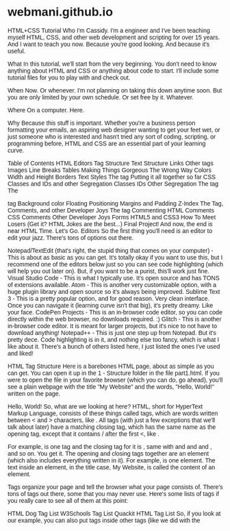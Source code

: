 # webmani.github.io
HTML+CSS Tutorial
Who
I'm Cassidy. I'm a engineer and I've been teaching myself HTML, CSS, and other web development and scripting for over 15 years. And I want to teach you now. Because you're good looking. And because it's useful.

What
In this tutorial, we'll start from the very beginning. You don't need to know anything about HTML and CSS or anything about code to start. I'll include some tutorial files for you to play with and check out.

When
Now. Or whenever. I'm not planning on taking this down anytime soon. But you are only limited by your own schedule. Or set free by it. Whatever.

Where
On a computer. Here.

Why
Because this stuff is important. Whether you're a business person formatting your emails, an aspiring web designer wanting to get your feet wet, or just someone who is interested and hasn't tried any sort of coding, scripting, or programming before, HTML and CSS are an essential part of your learning curve.

Table of Contents
HTML
Editors
Tag Structure
Text Structure
Links
Other tags
Images
Line Breaks
Tables
Making Things Gorgeous The Wrong Way
Colors
Width and Height
Borders
Text Styles
The <head> tag
Putting it all together so far
CSS
Classes and IDs and other Segregation
Classes
IDs
Other Segregation
The <span> tag
The <div> tag
Background color
Floating
Positioning
Margins and Padding
Z-Index
The <link> Tag, Comments, and other Developer Joys
The <link> tag
Commenting
HTML Comments
CSS Comments
Other Developer Joys
Forms
HTML5 and CSS3
How To Meet Losers (Get it? HTML Jokes are the best...)
Final Project!
And now, the end is near
HTML Time. Let's Go.
Editors
So the first thing you'll need is an editor to edit your jazz. There's tons of options out there.

Notepad/TextEdit (that's right, the stupid thing that comes on your computer) - This is about as basic as you can get. It's totally okay if you want to use this, but I recommend one of the editors below just so you can see code highlighting (which will help you out later on). But, if you want to be a purist, this'll work just fine.
Visual Studio Code - This is what I typically use. It's open source and has TONS of extensions available.
Atom - This is another very customizable option, with a huge plugin library and open source so it's always being improved.
Sublime Text 3 - This is a pretty popular option, and for good reason. Very clean interface. Once you can navigate it (learning curve isn't that big), it's pretty dreamy. Like your face.
CodePen Projects - This is an in-browser code editor, so you can code directly within the web browser, no downloads required. :)
Glitch - This is another in-browser code editor. It is meant for larger projects, but it's nice to not have to download anything!
Notepad++ - This is just one step up from Notepad. But it's pretty dece. Code highlighting is in it, and nothing else too fancy, which is what I like about it.
There's a bunch of others listed here, I just listed the ones I've used and liked!

HTML Tag Structure
Here is a barebones HTML page, about as simple as you can get. You can open it up in the 1 - Structure folder in the file part1.html. If you were to open the file in your favorite browser (which you can do, go ahead), you'll see a plain webpage with the title "My Website" and the words, "Hello, World!" written on the page.

<!doctype html>
<html>
	<head>
		<title>
			My Website
		</title>
	</head>
	<body>
		Hello, World!	
	</body>
</html>
So, what are we looking at here? HTML, short for HyperText Markup Language, consists of these things called tags, which are words written between < and > characters, like <sometag>. All tags (with just a few exceptions that we'll talk about later) have a matching closing tag, which has the same name as the opening tag, except that it contains / after the first <, like </sometag>.

For example, <html> is one tag and the closing tag for it is </html>, same with <head> and </head> and <body> and </body>, and so on. You get it. The opening and closing tags together are an element (which also includes everything written in it). For example, <title>My Website</title> is one element. The text inside an element, in the title case, My Website, is called the content of an element.

Tags organize your page and tell the browser what your page consists of. There's tons of tags out there, some that you may never use.
Here's some lists of tags if you really care to see all of them at this point:

HTML Dog Tag List
W3Schools Tag List
Quackit HTML Tag List
So, if you look at our example, you can also put tags inside other tags (like we did with the <title> tags inside the <head> tags). This is called nesting elements. In this case, we would say that the <head> contains the <title>. Sometimes when you have a lot of nested tags, it's hard to keep track, so you have to format your code with spacing, as shown. Typically, inner tags are spaced more than their outer tags (just as <title> is indented further than <head>).

Let's take a look again at part1.html in the 1 - Structure folder. You'll notice that the first line has <!doctype html>. Every HTML document and website has to have this special tag, as it tells the browser what language we're using. This is one of those special tags I mentioned that doesn't need a closing tag.

On the second line, you can see a <html> tag. Everything in the website is contained by this tag, and the last line of your entire document will always be </html>.

Inside <html>, there are two elements: <head>and <body>. Contained in <head></head>, we will put all kinds of information for the browser that the user doesn't necessarily need to see. For now, we just have <title>. The content of <title> will be used for the name of the tab of the browser, and also by search engines.

On the other side of the planet, we have <body></body>. Everything visible to the user is contained in these tags. Right now, all that consists of is "Hello, World!" Let's change that for fun. Replace "Hello, World!" with your own text in your favorite HTML editor, and then open the page in your browser. Neat!

Structuring text
Let's get juicy. We're going to talk about some new tags for structuring your text. Because you're not going to want just one style of text throughout your whole website, right?

Check out part2.html in the 1 - Structure folder. The tags that we'll be talking about here are <h1>, <p>, <ul>, and <li>. Open the file in the browser to try and understand what the heck is going on.

Now, let's talk about it.

First, we have <h1>, which adds a heading to our website. Basically, a heading is just text with a bigger font. But still. Important. We'll soon learn how to adjust any and all font sizes, but not yet. Just know that your headings should be in <h1> tags. Also, if you have a smaller heading, or sub-heading, you could use <h2>, which is smaller than <h1>, but bigger than regular text. You can keep going with more numbers until you reach <h6>, with each heading a bit smaller than the previous. Try adding some subheadings underneath our current heading!

Next, we have <p> tags. <p> adds a paragraph of text to our website, which are blocks of text that have some space before and after them. Edit the text in the paragraphs given, and add your own to see what I mean!

And finally, we have <ul>. <ul> means a bulleted list (also known as an unordered list), where every <li> is an item in that list (called a list item). But what if you want a numbered list? You could change <ul> to <ol> (and don't forget its closing tag), it's that simple! <ol> is an ordered list, which has numbers instead of bullet points, and that is truly the only difference. Add some list items (<li>) to the list (make sure you stay inside the <ul> tags), and then change your <ul> tags to <ol>!

Links
Links are what makes the world/Internet go 'round. Seriously. So, let's learn about them.

Links are made with the <a> tag, which stands for anchor.

Open up the 2 - Tags folder, and add this piece of code right after your heading in page1.html:

<p>This paragraph <a href="http://www.lalalalalalalalalalalalalalalalalala.com/">has a totally awesome link.</a></p>
Open page1.html in a browser and click on it! BEAUTIFUL.

Okay, so let's take a look at this. First of all, you can see the <a> tag there contained in the paragraph. Beautiful. But what's that funky milk href=? Well, that syntax called an attribute. Attributes change the way a tag works, and are not visible to the website's user. You only add attributes to the opening tag, not a closing tag. Tags can have multiple attributes, for example:

<tag attribute="value1" attribute2="value2">Content of tag</tag>`
Got it? Good. You're so good looking.

So, anyway, the attribute 'href' tells us where the link is going to go when the user clicks on it (and for those curious, it stands for hyperreference). Try adding some more links to the page to different websites!

Also, one thing you should note: Links don't have to be in <p> tags like I put above. You could put them in <li> tags in a list, <h1> tags for a linking header, or completely on their own!

Adding links to other pages in your website
Let's just say you have a fully functioning website called fakewebsite.com. You have your homepage and your "Contact Us" page in the same directory or folder.

Normally when a beginner links to different pages on their website, they just make links that look like <a href="http://www.fakewebsite.com/index.htmL">Home</a> and <a href="http://www.fakewebsite.com/contactus.htmL">Contact Us</a>.

This is okay. BUT, you can do better. So, what if you change your domain name to reallyfakewebsite.com? When you edit your HTML, you'd have to edit every single one of the links to match the new domain. That's gross. There is a better way.

When you make a link to a page within your own directory or folder on your website, instead of putting in the whole URL, put in something more like this:

<a href="page2.html">Click here to go back to Page 2.</a>
Paste this line of code into page1.html. Watch the magic happen.

Now, if you were to change your domain or location of your files, you don't have to change a thing. Boo yah.

Other tags
So, you can reference the links that I showed you before if you want to check out some jazzy stuff you can do with your page. There are some other ones though that you might want to see before we move on to cooler and bigger things.

Images
<img>. Let's just say you want to put an image on your website. This is probably a good tag to know.
Add the following to page1.html:

<img src="https://i.imgur.com/B9q0A.gif" />
Open up the page in a browser. WHOA. Image! So, the <img> tag is one of those special tags. First of all, it doesn't have a closing tag. You just stick in a / at the end of the one tag and you're done. Secondly, it also has a src attribute (which is short for source), and in the value of that attribute you put the URL of the image (similar to href in the anchor tag).

One attribute that might be good for you to remember for <img> tags is the alt attribute. If you changed the code above to:

<img src="https://i.imgur.com/B9q0A.gif" alt="I could have danced all night" />
When you load the page in the browser, the image looks the same. But, if you roll your mouse over the image, you'll see some words appear! WOW. That's the alt attribute. It stands for the alternate text for an image, and it's used when a user can't view the image for whatever reason (using a screen reader, slow connection, error in the src attribute, etc.). Or, in the case of XKCD, it's used to add more humor to the page (roll your mouse over all of the comics on the site, they always add another joke or two that a lot of people don't know about).

Line breaks
Let's just say you want to keep all your content in one paragraph <p>, but you still want to break it up.

That's easy.

So, there's two special tags here, <hr> and <br>. They are empty tags, meaning they have no closing tag.

<hr> stands for horizontal rule, and creates a visible line break. <br> is a simple line break, all it does is split your paragraph up.

Try inserting these in between some of your <p> tags to try it out!

Tables
Tables are really cool. They can also be a bit confusing. Open up tables.html (in the 2 - Tags folder) in a browser to check out the example table I made for you there.

There's several tags for tables, but the essential ones are <table>, <tr>, <th>, and <td>. Look at tables.html in your editor.

We're going to make our own table again on this page. You can delete the one I made for you, or just make one underneath the current one there.

So, to create a table, you start with the <table> tag. Simple enough.

This will contain all the parts of your table. Sometimes, tables have a border attribute that will equal some value for the thickness of the table's border (it's proper to have just "1" or nothing, for reasons we'll explain later). Go ahead and add one so it looks like this:

<table border="1">
</table>
Boom. Let's add some more.

The next tag we're gonna check out is <tr>, which is for a table row. Easy peasy. So, let's add 3 <tr> tags to our table.

<table border="1">
	<tr>
	</tr>
	<tr>
	</tr>
	<tr>
	</tr>
</table>
And finally, we have the actual cells of the table. There are two types of tags for this, <th> (table header) and <td> (table data). As their names indicate, the former is for the header of the table and the latter is for all of the data in the table.

In our first set of <tr> tags, add 4 <th> tags, and in the second and third <tr> tags add 4 <td> tags.

<table border="1">
	<tr>
		<th></th>
		<th></th>
		<th></th>
		<th></th>
	</tr>
	<tr>
		<td></td>
		<td></td>
		<td></td>
		<td></td>
	</tr>
	<tr>
		<td></td>
		<td></td>
		<td></td>
		<td></td>
	</tr>
</table>
Alright! Our table is all set up. We have a table with a border=1 attribute, 3 rows, and 4 columns. Let's populate it with data so you can see a proper application of the <table> tag:

<table border="1">
	<tr>
		<th>Item</th>
		<th>Quantity</th>
		<th>Rate</th>
		<th>Cost</th>
	</tr>
	<tr>
		<td>Candy</td>
		<td>10</td>
		<td>$.50</td>
		<td>$5.00</td>
	</tr>
	<tr>
		<td>Toothpaste</td>
		<td>2</td>
		<td>$3.00</td>
		<td>$6.00</td>
	</tr>
</table>
Open the page in a browser and check out your work. Nice job! I'm truly impressed. Go eat something good and fattening.

One other fun thing you can try playing with are the colspan and rowspan attributes. If you add colspan="2" (or rowspan, or any other number) into a <th> or <td> tag, the cell will expand past their cell size. For example, <th colspan="2"> will give you a table header that spans 2 columns, and <td rowspan="3"> will yield a cell that is the height of 3 rows. Jazzy!

You can also nest tables, but I won't get into that right now. If you want to play around with the code, try adding some <tr> and <td> tags inside your current <td> tags. MaGiCal ThInGs.

Making Things Gorgeous The Wrong Way
So, your website right now looks pretty bland, and that's normal. But, we want a website that is hot, sexy, ravishing, and powerful. Yes, that's right, we want a website just like you.

So first, I will show you the wrong way to style your pages. You might ask why, but trust me, if you learn in this order, you'll understand HTML attributes a lot better, and then when you move on to CSS your mind will explode with joy. Explode.

Colors
Alrighty. Let's get frisky. Open up the 3 - Styles folder and the file style1.html. You might notice that this file is pretty bland right now, but that's what we're gonna fix. Be patient, my grasshopper.

Add this line of code in the <body> somewhere below the header tags (I made a lot for fun...): <p style="color: red">This text is hot like my body</p>

Oh man. Load that baby in a browser. WHAT. MAGNIFICENT. COLOR.

The first thing we'll look at is the style attribute. You can style all kind of things in that, from colors to widths to heights to borders to weights. But for now, let's just talk color.

So, you might wonder, "what the heck how does that work can I just type any color in that space where red is?" And the answer is no. You can type a ton of colors there, like blue and yellow and cyan and magenta, but you can't just say oasisorange or electricwhite and hope that that'll work.

How do you get a specific color of your liking? Well that's when you use RGB or HEX colors. This is kind of a pain to grasp, it took me a little bit, so I'll explain it as simply as I can: RGB stands for Red, Green, and Blue. You can have the values 0 to 255 in each to form pretty much any color in existance. Whoa. The way to form an RGB code similarly to the one above is simple: style="color: rgb(255,0,0)". In this example, there's 255 reds, 0 greens, and 0 blues. So, it's all red. Boom, simple enough.

Now HEX colors is very similar. It consists of the hashtag sign #, and then 6 hexadecimal digits, which are 0123456789ABCDEF, with F being the highest digit. Like RGB, the first two digits of HEX are reds, the second two digits are blues, and the third couple of digits are greens. So, to write the same color code above, you'd do style="color: #FF0000" to get red, because you have FF for reds, 00 for blues, and 00 for greens. Simple? Simple.

Don't worry, you won't have to come up with RGB and HEX colors yourself. There's plenty of websites and programs and color pickers out there to help you with that. Here's a few:

Color Picker
HTML color codes and names
HTML Color Codes
HTML Color Picker
Try adding colors to various tags on the page! You can make your <h1> the color #005DFC, your <h3> tag rgb(242,127,56), and your <p> tag lightblue. Keep playing til you're happy.

Now, you might see the syntax in your HTML journey where you actually have the color attribute, like <p color="red">wut</p>. Though this is technically allowed, please don't do this. Please. You'll be so much happier in the long run, I promise.

Width and Height
So, what if you want to make a picture or a paragraph a different size? Easy peasy.

There are two options you can use, the style attribute and the width and height attributes. I'll show you both.

Take this block of code here and stick it into style1.html:

<img src="https://i.imgur.com/4ihC2Yb.gif" />
Now, let's just say you want the image to be an exact size, say, 600x800. All you need to do is add width and height attributes to do just that!

<img src="https://i.imgur.com/4ihC2Yb.gif" width="600" height="800" />
Load that baby in a browser. Boo yah. But, you'll notice that the proportions of the image are a little off. What a pain. That's actually pretty easy to fix. Let's say that you absolutely have to have the width at 600 pixels, but the height can slide. It's as easy as taking out the height attribute.

<img src="https://i.imgur.com/4ihC2Yb.gif" width="600" />
Refresh dat page. Huzzah. Same works for if you have a set height that you want, just include the height attribute and not the width.

Now, you can also do these changes with the style attribute.

<img src="https://i.imgur.com/4ihC2Yb.gif" style="width: 600px" />
Simple enough! Now, we've looked at the style attribute a bit now but I haven't explained the syntax. The style attribute is for inline styles. This means that you're styling your HTML directly in each element, rather than using CSS. But, we haven't gotten that far yet, so I won't go into that part.

Now, the syntax within a style attribute is a little funky. It is always style="property: value", where the property is literally a property of the tag you're editing (for example, color, width, height), and the value is to what you're changing or editing the property (for example blue, 600px, #FF0000). If you have more than one property that you want to style, for example both height and width, you put a semicolon between delarations. So, in our example, if you want to edit both height and width of our image in the style attribute, we'd do:

<img src="https://i.imgur.com/4ihC2Yb.gif" style="width: 600px; height: 800px" />
Why is the syntax this funky? Well, that's because it's secretly CSS syntax. But we'll get into that more later.

Borders
What if we have a paragraph IN A BOX. That's right. Kind of like a table. But not. That'd be cool. Of course, there are plenty of other things that can have a border. Buttons (we'll get to those later), color blocks (also later), and images, and MORE can have them. Mmmhm.

Let's take the same image we played with before:

<img src="https://i.imgur.com/4ihC2Yb.gif" />
Now, you can add border="5" to this and you'll get a border with a thickness of 5 pixels around the image. But, this attribute is actually no longer supported for things other than tables (oh yeah, we used this for tables. Memories.), so we can do this a better way. You guessed it. style is coming to SAVE THE DAY.

The styling for borders with the style attribute is a bit different than just adding border="5", but it's also much more powerful. Let's change our code:

<img src="https://i.imgur.com/4ihC2Yb.gif" style="border:5px solid black" />
Whoa. That's a lot of crap in there. Let's break it down.

The first part of the declaration is obvious, border. This is the property that we're editing. Man, this is easy.

Next, we have 3 parts in the value section. The first part is 5px. Firstly, px stands for pixels. We used this above for our width and heights as well. You always have to include the units (just like in 5th grade math) in your styling, and our units here are pixels. Now, that whole first part, 5px, is the border's thickness. You guessed it: it's 5 pixels thick. Gosh you're smart. The next part is the border style. You can plug in several words here, as indicated on this webpage. We used solid, but you can also say dotted, dashed, or double. There are some other words you can use, but those depend on the color of the border.
Color? What? OH YEAH. That's the third part of the border style. You can stick in any color for that, but in this example, we have black.

Let's mix it up a bit with different borders for you to check out. I'm just going to keep using the same image, you can replace it with whatever. Stick this in the <body> tags of style1.html and check it out, and play with the values yourself!

<img src="https://i.imgur.com/4ihC2Yb.gif" style="border:5px dotted #ffcc00" />
<img src="https://i.imgur.com/4ihC2Yb.gif" style="border:10px ridge rgb(77, 145, 99); width: 300px" />
<img src="https://i.imgur.com/4ihC2Yb.gif" style="border:8px outset red" />	
<img src="https://i.imgur.com/4ihC2Yb.gif" style="border:3px double #333a21; height: 30px" />
Notice how I added width and height to a couple of them. We're getting incestuous with our stylings. Aww yeah.

Text Styles
Besides having header tags and colors, there are other text styles that you can use. What if you want bold text, or italics? Different sizes? Once again, the style attribute comes to the rescue.

Add the following to style1.html in 3 - Styles:

<p style="text-align: center; font-weight: bold">This text is magnificent.</p>
Load that in a browser and check it out. YUS. You've got some magically centered, bolded text! The properties defined here are pretty simple to follow. text-align lets you align your text either center, left, or right. Mess around with that so you get it. font-weight, you guessed it, edits the weight in your text. It can have the values normal for normally weighted text, bold for thick characters, bolder for thicker characters (specific, right?), lighter for lighter-weighted characters, and the numbers 100, 200, 300, 400, 500, 600, 700, 800, and 900 (where 400 is the same as normal and 700 is the same as bold).

Play with this one now:

<p style="font-family: Arial; font-style: italic">This text is magnificent.</p>
Browser time. You've now got some text in the font Arial, and it's italic! WOOO HOOOOOO.
The properties we used here are font-family and font-style. For the former, you can choose a lot of fonts, but you have to be careful. Not every computer has the same fonts. This is just my personal opinion: don't put something here besides Arial unless you've done some JavaScript magic. And because I'm assuming you don't know JavaScript, don't use this unless you're changing this to Arial. At least not yet. :) And for font-style, it can be normal, oblique, and italic. You can play with those now, it's pretty straightforward.

The <head> Tag
Before we start going insane with how good you are at HTML, let's start looking at something that you haven't played with yet. The <head> tag.

I mentioned before that in the <head> is information that the user doesn't see, so it's not that big of a deal, right? WRONG. It's not all about looks. That's at least what I try to tell people when they see me.

So. What else can go in the <head>? We've already got <title>, which we've talked about already to help search engines find us. What if we want to help the search engines out a bit more? Incoming, the <meta> tag.

The <meta> tag gives metadata about the HTML document. Metadata will not be displayed on the page, but machines can read it. An example of metadata not on a webpage is in a typical music file. When you have a music file on your computer and you open it in some media player of some kind, it shows the album title, the artist, the genre, and other information about the song. This information is metadata. The user can't see it directly in the music file, but your music players can read it and will tell you what it is. So, on a website, this metadata is used by search engines, your browser, and other web services to make your website easy to find, read, and display.

There are 3 important uses for the <meta> tag. There are plenty of other uses, but let's be honest, I don't care about them right now, and I don't think you do either. Open up the 4 - Head (heh get it? Forehead? I crack myself up.) folder, and open cooking.html in your favorite editor.

Defining a description of your site. Again, this one is for the search engines. Whenever you search for a website, there's a tiny description in the search results. Go search for anything right now, and you'll see it. So, you can define what that is with this snippet:
<meta name="description" content="The best cooking website in the entire universe.  You're welcome.">
Add this right after the keywords line in cooking.html. Now if people were searching for this, they'd get this description and instantly see that your website is the best cooking website in the universe.

Defining the author of a website. Let's say that someone's looking for the author of your website, because your writing style is sexy. Or something. You can let them know who you are with the following:
<meta name="author" content="Sexy McGoodlooking">
Add this after your description line, and stick your name in it! I think I got it as close as possible.

Refreshing your document every 30 seconds. This one is for your browser. Let's say that you have comments available on your recipes, and you want to have the page refresh so the comments can appear "live". Just add this:
<meta http-equiv="refresh" content="30">
And there you have it, a self-refreshing webpage. You're so good at this.

Putting it all together so far
Okay, you have a pretty solid understanding of stuff so far. I want you to take cooking.html, and make it shine. Resize the images so the page is more uniform. Add borders to them. Change the font styles and weights. Change the colors. Add some keywords in the metadata and change the title of the page. Using the information I've given you so far, you can make a pretty good looking site!

CSS is magical, and now you're gonna learn it.
So far, we've been making things pretty the wrong way. So, we're going to learn it the right way. So excited.

Right now, I'm going to show you how to write CSS just straight in your HTML documents. That's still kind of wrong, but it'll give you the basics. After that, we'll move into the big leagues and have separate files for everything. Pumped.

Open up your 3 - Styles folder again and open style2.html in your favorite editor. This site is pretty barebones. Let's take out the barebones part and just make it pretty.

We're going to be working in the <head> tag again. Underneath the <title> tag, stick in the following:

<style>
	body { }

	h1 { }

	p { }

	ol { }
</style>
Congratulations. You have some empty CSS. Now, what the heck is CSS anyway? Well, CSS stands for Cascading Style Sheets. Gee whiz, that word style is everywhere. And it's true. The style attribute is for styling inline HTML (just that line of code), the <style> tag is for holding CSS, and CSS defines the styles! Let that sink in. Nice. Stylish. Just like you.

Now, you'll notice some familiar keywords in there, in particular, body, h1, p, and ol. That's right, they're the tags we know and love! But, in CSS, these are called selectors. The selector tells us what tag you're about to style. So, whatever code you put in between the curly braces {} after the body selector will affect everything in the <body> tags. Whatever you put in the braces after the p selector will affect what's in the <p> tags. Whatever code you have in those curly braces will only affect that tag, so if you try editing the font colors for the h1 selector, it won't affect whatever is in the p selector's tags. Each portion of code selector { code } in CSS is called a declaration. Make sense? Good. If not, keep reading and hopefully it will become more clear as we go on.

The code that we're going to be putting in each declaration is the same syntax as the code that we normally put in the style attribute. How convenient. So, change your code above to the following:

<style>
	body {
		font-family: Arial;
	}

	h1 {
		color: red;
		text-align: center;
	}

	p {
		font-weight: bolder;
	}

	img {
		width: 400px;
		border: 5px solid #333333;
	}

	ol {
		color: #333333;
	}
</style>
Recognize that? It's exactly the same! For each selector, there is a property of that selector, and each property has a value, just like how we wrote it in the style attributes!

You will always have your CSS in the syntax, selector { property: value; property: value; }. I've only shown you some properties so far, but don't worry. There are plenty more to come.

Try playing around with the CSS we have right now. Edit the colors, add some borders, change the font styles. Don't forget your semicolons!

Classes and IDs and other Segregation
So, you have some of the CSS basics down already. You're so smart. It's really a simple language, once you know the basic syntax. So, now we'll get into more fancy stuff. What if you want to edit several tags differently?

Classes
Let's say that we have 8 <p> tags on our HTML page (hint: open style3.html in the 3 - Styles folder).
If we want to style each of these tags differently, we can use classes. A class is actually an HTML attribute that you can name whatever you want.
Check out style3.html to see the classes I added to the <p> tags on the page. When you add a class, the user doesn't see it.
But, you can style specific classes to do what you want, instead of having all <p> tags be the same.

How about we style one of the classes specifically? It's simple. Just take the class name you made up (I'll use the poemtitle class for my example) and add a period . in front of it to select it in CSS, like so:

.poemtitle {

}
And there you have it! Even though you might have different styles for your paragraphs, you can style the ones of class poemtitle individually.
For this example, let's make all paragraphs with the font family Arial, the poemtitles font weight bolder, the authors the color #555555, and the poems in italic.
Try doing it on your own if you can (just put your code in the given <style> tags), but you're welcome to cheat:

p {
	font-family: Arial;
}
.poemtitle {
	font-weight: bolder;
}
.author {
	color: #555555;
}
.poem {
	font-style: italic;
}
Gosh you're good at this. Go eat a cookie.

[Pausing here for cookie break]

IDs
Now, let's talk about IDs. They are very similar to classes. The only real difference between classes and IDs is that you can only have one of each ID. So, for example, if you have a special paragraph that you only want to style once, then you can stick in there the id attribute like so:

<p id="special">This is so special that I want it uniquely styled forever.</p>
When you want to style your IDs, you put a hashtag # before it in your CSS, like so:

#special {

}
Remember: You can only use an ID once. IDs are more helpful when you're controlling the element with JavaScript, not styling, but that's something for another day.

Other Segregation
Let's say that you want to separate individual text in your paragraphs or sections on your page. Let's introduce 2 new tags: <span> and <div>.

The <span> tag
The <span> tag is pretty invisible unless you style it. It's used to group inline-elements (so like a word in a paragraph), and it doesn't actually do anything unless you style or manipulate it with something else.

So, let's say you have a paragraph and you really want to emphasize some text within a paragraph without a line break or anything. In comes <span>. For example:

<p>"My grandmother started walking <span>five miles a day</span> when she was sixty. She's ninety-seven now, and <span>we don't know where the heck she is.</span>" </p>
<p>~ Ellen DeGeneres </p>
In the above quote, you might want to style the <span> tags differently than the rest of the paragraph. Maybe you want those words bold, or italics, or in red. Now you can.

Add some <span> tags around your favorite lines of the poems in style3.html of the 3 - Styles folder. Then, put the following CSS in your <style> tags:

p span {
	font-style: italic;
}
Wait a minute. Hold up. p span?? WHY THE SPACE? Calm yourself, I'll tell you. This is called nesting CSS. When you have a space in your selector like this, it means that, in this case, the style will only affect <span> tags within <p> tags. So, if you put <span> tags around a word in your <h1> tags, your CSS will not affect it. You can still have a plain span selector, or nest it in one of your classes too:

span {
	font-weight: bold;
}
.author span {
	color: #999999;
}
Make sense? I hope so. To sum up: <span> tags separate specific parts of paragraphs or other inline sections of a page. They do nothing otherwise. You can nest CSS if you want. Boom. Next.

The <div> tag
Alrighty. Go enjoy a beach vacation and then come back to this.

Welcome back.

The <div> tag is very similar to the <span> tag, in that it separates a section of something but doesn't do much else. However, the difference with <div> tags is that they are block level elements, not just within a line of text.

The <div> tag might end up being the tag that you use most often. It is what lets you easily make website layouts (with help from CSS of course), and so, let's play with it!

Open up the 5 - Layout folder, and use your editor to open homepage.html.

<!doctype html>
<html>
	<head>
		<title> My Website </title>
		<style>

		</style>
	</head>
	<body>
		<div class="header"></div>
		<div class="menu"></div>
		<div class="content"></div>
		<div class="footer"></div>
	</body>
</html>
Besides the <div> tags, everything here should look familiar. Each of the <divs> have a class, which means we should style those, right? Right.

Within those <style> tags, let's add some pizzazz.
First, let's throw in what we'll be styling: the <html> (it is unusual to style this, but I'll explain why we are later), <body>, and each of the 4 classes:

html {

}
body {

}
.header {

}
.menu {

}
.content {

}
.footer {

}
This should be straightforward for you so far. The first thing we'll do is create our layout by making each <div> a different size.

html {
	height: 100%;
}
body {
	height: 100%;
}
.header {
	width: 100%;
	height: 60px;
}
.menu {
	height: 100%;
	width: 15%;
}
.content {
	height: 200px;
}
.footer {
	height: 60px;
	width: 100%;
}
Whoa ho ho, slow down there. What the heck is with these % signs?? Well, what this means is that if, for example, a tag's width is 75%, then it's width on the page will be 75% of it's containing element. So when you see that the .menu class has a width: 15%;, it takes up 15% of its containing element's width, which is the <body> tag.

Typically, the height property defaults to 0% and the width property defaults to 100%.
This is why we had to style the height properties of both <html> and <body>. If we had just made our .menu selector have a height of 100%, we know that 100% of zero is just zero, so we wouldn't have a menu showing up!
When we made the <body> tag have height: 100%, it also would still be zero, because our <html> tag also had a height of 0 without the CSS helping it out. Now, if we had just said height: 50px; for .menu, we wouldn't need the height fixes for <html> and <body>, because it's given a set value, not a value dependent on others.
Makes sense? I hope so. You're hot.

Okay, so if you open homepage.html in the browser, you see nothing. That's okay. Let's change that by learning a few new CSS properties!

Background color
One property that you will learn to know and love is background-color.
It does exactly what you would expect it to: it sets the background color of the element it is styling!
You can fill it in with HEX colors or RGB colors, just like we learned earlier, and the default color is white.

Let's add some backgrounds.

html {
	height: 100%;
}
body {
	height: 100%;
}
.header {
	background-color: #99B5DD;
	width: 100%;
	height: 60px;
}
.menu {
	background-color: #DE90B1;
	height: 100%;
	width: 15%;
}
.content {
	height: 200px;
}
.footer {
	background-color: #0F215D;
	height: 60px;
	width: 100%;
}
Save in your editor and now refresh in that browser! WOW. COLOR. Now, our site definitely isn't perfect yet.
Let's throw some MORE new CSS properties at you!

Floating
One property that you will probably use fairly often is float. This is one of those properties that you will learn to both love and hate. It's kind of magical. So, let's say that you want to have a picture in a paragraph. When you see a picture in a news article or even a paper you're writing, the picture is either on the left or the right.
It's the same in CSS! If you wanted to put a picture in a paragraph, you'd make the <img> tag inside a <p> tag have the properties float: left; or float: right;. So, what does this have to do with <div> tags? Why could you potentially hate it?

I'll tell you.

With CSS float, a given element can be pushed to the left or right, allowing other elements to wrap around it.
An element with float affecting it will move as far to the left or right as it can.
Usually this means all the way to the left or right of the containing element.

Pretty simple, right? Right. Now, here's the cause for hate: sometimes, float just doesn't stop.
It has the potential to mess up your layouts and have things move around other things, and really just give you a headache. How do you stop that?

With the clear property! On the element(s) after any floated elements, make sure that they have clear: both; on them (we say both because it turns off both left and right floating).
Let's add float: left; to the .menu and .content sections, and clear: both; to the .footer:

html {
	height: 100%;
}
body {
	height: 100%;
}
.header {
	background-color: #99B5DD;
	width: 100%;
	height: 60px;
}
.menu {
	background-color: #DE90B1;
	height: 100%;
	width: 15%;
	float: left;
}
.content {
	height: 200px;
	float: left;
}
.footer	{
	background-color: #0F215D;
	height: 60px;
	width: 100%;
	clear: both;
}
Now if you refresh your browser, things are starting to look a bit more sexy. Like you.

Let's add more delight to this! So let's think, what if you're on your website, but you want to see the footer.
You scroll down. What if, though, you want to see the header again? You'd have to scroll back up.

That's exhausting.

Your poor finger.

Let's make it so that your header and footer are always on the top and bottom of your screen, and only your content moves!

Incoming, the position property.

Positioning
The position property is pretty much exactly what one would expect a positioning property to do: It positions things.

It can have several states, but we'll focus on the 3 states you'll probably use most: absolute, relative, and fixed (the default state is static, but you will rarely need to work with this).

In absolute positioning, the selected element will be placed in an exact location on the page, and moves with the page. So, in our example, the header could be placed at the top of the page and the footer at the bottom, but when you scroll, they will move with the page and they won't stay where they are supposed to. Some people like this, some don't. In our case, we won't use this.
In relative positioning, the selected element will be placed relative (fancy that) to its default position. I'll show you an example of this later.
Now, fixed positioning is just like absolute positioning, except that once an element is placed in an exact location on the page, it is stuck there. A similar example is like a watermark on a video. It stays the same there, no matter what the content is.
How do we actually position things after you use position? You can use top, bottom, left, and right to place it. So, for example, if you want a header bar to be at the top of the page (but it's okay if it scrolls with the page), you'll have position: absolute; and top: 0px; because you want it to be 0 pixels from the top. If you have an image on your page that's sitting on the left of your document, but it's way too far left, you can do position: relative; and left: 5px to scoot it 5 pixels to the right (because you're adding space to the left). Another more complicated example could be if, say, you want a 50px by 50px image to stay in the bottom right corner of your page as you scroll, you could do position: fixed; and right: 50px; and bottom: 50px. You'll understand it more as we use it!

So, let's get rid of our float on .menu and .content, and the clear on the footer. Let's position everything using position instead, like so:

html {
	height: 100%;
}
body {
	height: 100%;
}
.header {
	background-color: #99B5DD;
	position: fixed;
	top: 0px;
	width: 100%;
	height: 60px;
}
.menu {
	background-color: #DE90B1;
	height: 100%;
	width: 15%;
	position: fixed;
	left: 0px;
	top: 60px;
}
.content {
	height: 200px;
	position: absolute;
	top: 60px;
	left: 15%;
}
.footer {
	background-color: #0F215D;
	position: fixed;
	bottom: 0px;
	height: 60px;
	width: 100%;
}
We are starting to look really hot now.
If you refresh your page in the browser though, you'll notice that there's a little space to the left of our header and footer.
Why the heck is that happening?

I'll tell you.

Margins and Padding
Alt

I made the diagram above to show you what the heck you'll be working with.

First, let's look at the CSS property margin. Like you can see above, margin is the space outside the content's border.
Think of it as the 1 inch margins when you write a paper, or the margins of the pages of a book.

The HTML <body> tag actually has a natural margin, which is why our header and footer have the space on their sides. S o, let's add margin: 0px; to our <body> (that's all we'll change right now though):

body {
	height: 100%;
	margin: 0px;
}
Now, let's talk about padding. Padding is the space inside the content's border. Now, if you look at our .content currently, it is uncomfortably close to our .menu. These things are not meant to be touching. I would insert a joke here but you can figure out what the punchline would be.

Anyway.

Let's add some padding into our .content and .header so that our text has some breathing room. Our CSS should look like this now:

html {
	height: 100%;
}
body {
	height: 100%;
	margin: 0px;
}
.header	{
	background-color: #99B5DD;
	position: fixed;
	top: 0px;
	width: 100%;
	height: 60px;
	padding: 10px;
}
.menu {
	background-color: #DE90B1;
	height: 100%;
	width: 15%;
	position: fixed;
	left: 0px;
	top: 60px;
	padding: 10px;
}
.content {
	height: 200px;
	position: absolute;
	top: 60px;
	left: 15%;
}
.footer	{
	background-color: #0F215D;
	position: fixed;
	bottom: 0px;
	height: 60px;
	width: 100%;
}
Oh darn! Did you see how our header expanded? If you did this right, our header is now starting to overlap the menu and content. Crap.

There is a way to fix this.

So, instead of adding space to margins and padding on all four sides, you can add them just to the top, bottom, left, and/or right. There's a few ways to do this:

margin: 5px 10px 15px 0px;
top margin is 5px
right margin is 10px
bottom margin is 15px
left margin is 0px
margin: 15px 0px 5px;
top margin is 15px
right and left margins are 0px
bottom margin is 5px
margin: 5px 10px;
top and bottom margins are 5px
right and left margins are 10px
margin: 15px;
all four margins are 15px
The same goes for padding, you can also do padding: 5px 10px 15px 0px;, etc. for all of the properties above. We're going to make some changes to both the .header and the .menu here:

html {
	height: 100%;
}
body {
	height: 100%;
	margin: 0px;
}
.header {
	background-color: #99B5DD;
	position: fixed;
	top: 0px;
	width: 100%;
	height: 60px;
	padding: 0px 10px;
}
.menu {
	background-color: #DE90B1;
	height: 100%;
	width: 15%;
	position: fixed;
	left: 0px;
	top: 60px;
	padding: 10px 0px 0px;
}
.content {
	height: 200px;
	position: absolute;
	top: 60px;
	left: 15%;
	padding: 10px;
}
.footer {
	background-color: #0F215D;
	position: fixed;
	bottom: 0px;
	height: 60px;
	width: 100%;
}
Now, with all that you've learned so far, you should probably make this a really great, functional website.
I'll teach you just one more thing, and then I'll set you free like a bird or something.

Z-Index
The property z-index isn't one that you'll run into super often, but it's something that will help you in the long run.

Now, if you think of your screen as a stack of layers, like a stack of paper on the screen.
Layer 1 is the lowest layer, and the higher the number, the higher the layer.

The numbers in z-index are the same. If an element has z-index: 0;, then it is a bottom layer.
If you have an element with a z-index: 5;, it's going to be on the 5th layer.

When you create a page and you don't add z-index to anything, the layers are just in order.
So in our example, the .header was created first, so it's on the lowest layer, and the .footer was created last so it is on the top layer.

We don't want that. What if your .content had a ton of information and you had to scroll the page?
The content would overlap on top of the header (because we just HAD to make our header fixed).

So, let's add some z-index magic to our page! A couple things to note first:

z-index only works when you have already set the position of an element.
You can assign any number you want to z-index, as long as it is an integer (no decimals), and as long as the highest number is the highest level, and the lowest number is the lowest level.
Okay, I'm going to add some z-index properties to the page, and I'm also going to add some text changes that you have seen before (text-align, font-family) and one that you haven't seen before (font-size... you get one guess to figure out what this does):

html {
	height: 100%;
}
body {
	font-family: Arial;
	height: 100%;
	margin: 0px;
}
.header {
	background-color: #99B5DD;
	position: fixed;
	top: 0px;
	width: 100%;
	height: 60px;
	padding: 0px 10px;
	font-size: 50px;
	z-index: 10;
}
.menu {
	background-color: #DE90B1;
	height: 100%;
	width: 15%;
	position: fixed;
	left: 0px;
	top: 60px;
	padding: 10px 0px 0px;
	text-align: center;
	z-index: 5;
}
.content {
	height: 200px;
	position: absolute;
	top: 60px;
	left: 15%;
	padding: 10px;
	z-index: 0;
}
.footer {
	background-color: #0F215D;
	position: fixed;
	bottom: 0px;
	height: 60px;
	width: 100%;
	z-index: 10;
}
And there you have it! Look at your website in your browser and feel proud of yourself. Eat some cake. Do a dance.

Now you can see how flexible <div> tags really are. You can style them pretty much any different way you want without breaking a sweat.

So, you have this delightful homepage set up now, try adding some content and play with the CSS a bit to make it your own! Add colors, change sizes, the works. When you click on the links to the other pages, About and Contact, you'll notice that they have no style right now (unlike you). Change that! Try making your own layout for each of those pages. If you're really digging what we've made here, that's cool too. You can copy over the styles to each page.

But hey, that's a LOT of reusing code. Plus what if someone is trying to read your code, and they don't get what you're doing (because they aren't as smart as you are)? Is there a better way?

Duh.

The <link> Tag, Comments, and other Developer Joys
Let's just say you want to reuse your styles across your website on every page. It makes sense.
It'd be kind of annoying to have drastic changes on every page.

The <link> tag
That's where the <link> tag comes in! The <link> tag is an empty tag (like
and ), so it has no end tag, and it's used to link to external stylesheets!

What the heck is an external stylesheet? Well, put simply, it's CSS, in its own file.

You write the <link> tag like this:

<link rel="stylesheet" type="text/css" href="main.css">
Let's take a look at those attributes. The rel attribute is for relationship.
It specifies the relationship between the current document and the linked document, which will almost always be stylesheet.
I've never actually seen it in action with anything other than stylesheet, but if you really want to know other values you can look it up. The type attribute will also pretty much always be text/css. If it's ever anything else when you want to use it with CSS, I will be quite surprised. And finally, href. You remember this one, I hope! It's just like our <a> tag. It is the URL of the stylesheet.

Let's check out this <link> tag in action. Open up the 6 - Linking folder and open home.html, and paste the <link> line above on the line below the <title> tags in the <head>. Voila! That's it. Refresh your browser and check out the magic. It should look just like what we made in the previous section!
Now, if you open the main.css file in your editor, you'll see that it's all the CSS you recognize and love, but there's no <style> tags. Those tags aren't needed when you are using a CSS file!

Commenting
Let's just say that you want to show off your code to someone, but they're not exactly sure what you're doing.

You can add comments!

Comments in your code are blocks of text that will not be read by the computer. Every computer language has them.

HTML Comments
In HTML, a comment looks like this:

<!-- This is an HTML comment! -->
As you can see, it almost looks like a regular tag, with an opening <!-- and an ending -->. You can put this pretty much anywhere in your HTML files and it won't affect your work!

Look inside the 7 - Project folder, and open index.html. You'll see a few comments there. Notice how you can put them all on one line, or in a multi-line block! As long as you have a beginning <!-- and end -->, you have total freedom with comments.

CSS Comments
Don't worry, you can comment your CSS too!

A comment in CSS is similar to HTML in that it has a beginning and end part, but it looks a little different:

/* This is a comment in CSS! */
Just like in the HTML comments, you have a beginning /* and an end */.
If you open up main.css in the 7 - Project folder, you can see the comments I wrote in there!
And again, you can have single-line comments, and multi-line ones too.

Comments are great for keeping track of what you're doing, especially if a project you're working on spans over a period of time.
You can make notes for yourself to check later, or you could just tell someone who is reading your code that they are attractive.

Other Developer Joys
There's so many things that could go in this section for such a generic title. So, what am I going to tell you?
Well, I'm going to tell you what I haven't taught you so far.

Forms
A common thing you'll see on websites are forms, like textboxes, buttons, and checkboxes. I didn't teach you these because you can't do things with them unless you know a bit more than beginner knowledge, which isn't the purpose of this tutorial.

If you're really dying to see a button, here you go:

<button type="button">Click Me!</button>
And there you have it, a button on your website! If you actually want to know how to make the button or form do something, you'll need to know some JavaScript. Until you do, here's more information on buttons: W3Schools - HTML Forms

HTML5 and CSS3
If you've read anything about the internet and developing for it, you've probably heard some key words thrown around, and a couple of those key words are HTML5 and CSS3. What are those, actually? Well, HTML5 is the latest standard for HTML. It first came out in late 2014. The previous HTML version came out in 1999, which is quite a while ago. Unless you're time traveling right now and you printed this out to read as you go.

Anyway. HTML5 was designed to deliver rich content without the need for additional plugins (for example, Shockwave Flash, Silverlight, etc.), and can handle everything from animation to graphics, music to movies, and can also be used to build complex web applications. Not to mention the fact that it works on every device, from tablets to phones to your standard computer.

CSS3 has a bunch of new features too. From new selectors to fancy text effects to 2D/3D tranformations, there's just so much to learn!

If you ever are looking for a job or something, and they say "HTML5 and CSS3," you should know that all that means is "you're up to date on your HTML and CSS." All HTML and CSS these days is HTML5 and CSS3. If you've followed along this far, you are pretty up to date, and there's tons of resources out there on how to use more advanced features of both.

How To Meet Losers (Get it? HTML Jokes are the best...)
Honestly I have nothing to put here I just like the joke that HTML stands for that.

I hope your HTML is spick and <span>. Heh.

Final Project!
Alrighty! So you've looked at the 7 - Project folder a bit, but I haven't told you what that folder is for yet.

Well guess what.

It's a project. [confetti]

With all that you've learned so far, make something! I want you to make a website about the most attractive person in the room.

You.

Put a photo up of yourself, add a biography, talk about your skills (be sure to include HTML and CSS among them) and experiences, make it the online version of you.

Use <div> tags and CSS to make a really awesome layout. Style everything in the text from <h1> to <p>.

Include lists <ul> and links <a>! Make it sparkly.

I made your homepage for you, and your main CSS document. But don't let that limit you! Add as much as you want, and experiment!

The best way to learn is by doing. Do as much as you can until you think you have everything down pat.

And if you need help you can always come back and visit. :)

And now, the end is near
Actually, now the end is here.

You've learned pretty much all that I can teach you. Congratulations, really. I'm not even going to joke around here. You've accomplished something that will help you for years to come!

Show off your website to your friends, and be proud of what you've done!

And with that, I'm signing off.

Thanks for reading, you beautiful specimen, you.
